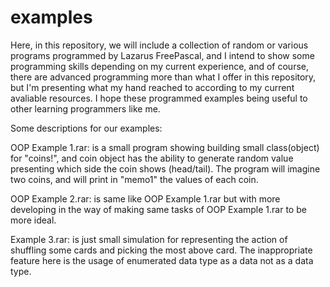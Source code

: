 # examples
Here, in this repository, we will include a collection of random or various programs programmed by Lazarus FreePascal,
and I intend to show some programming skills depending on my current experience, and of course, there are advanced 
programming more than what I offer in this repository, but I'm presenting what my hand reached to according to my
current avaliable resources. I hope these programmed examples being useful to other learning programmers like me.

Some descriptions for our examples:

OOP Example 1.rar: is a small program showing building small class(object) for "coins!", and coin object has 
the ability to generate random value presenting which side the coin shows (head/tail). The program will imagine
two coins, and will print in "memo1" the values of each coin.

OOP Example 2.rar: is same like OOP Example 1.rar but with more developing in the way of 
making same tasks of OOP Example 1.rar to be more ideal.

Example 3.rar: is just small simulation for representing the action of shuffling some cards and picking 
the most above card. The inappropriate feature here is the usage of enumerated data type as a data not as
a data type.

